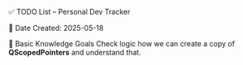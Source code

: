 ✅ TODO List – Personal Dev Tracker

📅 Date Created: 2025-05-18

🎯 Basic Knowledge Goals
 Check logic how we can create a copy of **QScopedPointers** and understand that.
